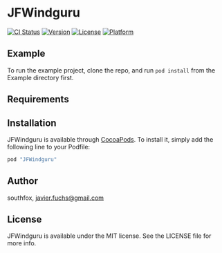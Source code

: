 # JFWindguru

[![CI Status](http://img.shields.io/travis/southfox/JFWindguru.svg?style=flat)](https://travis-ci.org/southfox/JFWindguru)
[![Version](https://img.shields.io/cocoapods/v/JFWindguru.svg?style=flat)](http://cocoapods.org/pods/JFWindguru)
[![License](https://img.shields.io/cocoapods/l/JFWindguru.svg?style=flat)](http://cocoapods.org/pods/JFWindguru)
[![Platform](https://img.shields.io/cocoapods/p/JFWindguru.svg?style=flat)](http://cocoapods.org/pods/JFWindguru)

## Example

To run the example project, clone the repo, and run `pod install` from the Example directory first.

## Requirements

## Installation

JFWindguru is available through [CocoaPods](http://cocoapods.org). To install
it, simply add the following line to your Podfile:

```ruby
pod "JFWindguru"
```

## Author

southfox, javier.fuchs@gmail.com

## License

JFWindguru is available under the MIT license. See the LICENSE file for more info.
